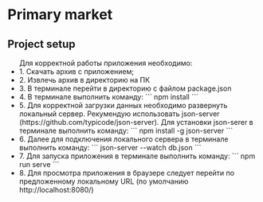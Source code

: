 # Primary market

## Project setup

<ul>Для корректной работы приложения необходимо:
    <li>1. Скачать архив с приложением;</li>
    <li>2. Извлечь архив в директорию на ПК</li>
    <li>3. В терминале перейти в директорию с файлом package.json</li>
    <li>4. В терминале выполнить команду:
```
npm install
```
    </li>
    <li>5. Для корректной загрузки данных необходимо развернуть локальный сервер. Рекумендую использовать json-server (https://github.com/typicode/json-server).
        Для установки json-serer в терминале выполнить команду:
```
npm install -g json-server
```
    </li>
    <li>6. Далее для подключения локального сервера в терминале выполнить команду:
```
json-server --watch db.json
```
    </li>
    <li>7. Для запуска приложения в терминале выполнить команду:
```
npm run serve
```
    </li>
    <li>8. Для просмотра приложения в браузере следует перейти по предложенному локальному URL (по умолчанию http://localhost:8080/)</li>
